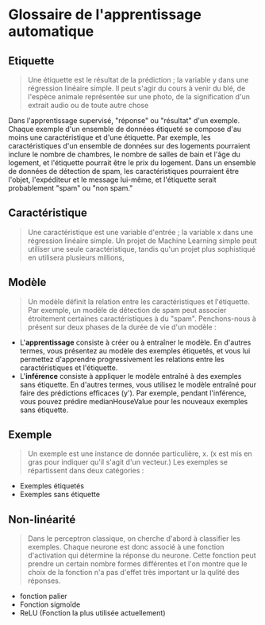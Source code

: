 # Glossaire de l'apprentissage automatique

## Etiquette
> Une étiquette est le résultat de la prédiction ; la variable y dans une régression linéaire simple. Il peut s'agir du cours à venir du blé, de l'espèce animale représentée sur une photo, de la signification d'un extrait audio ou de toute autre chose

Dans l'apprentissage supervisé, "réponse" ou "résultat" d'un exemple. Chaque exemple d'un ensemble de données étiqueté se compose d'au moins une caractéristique et d'une étiquette. Par exemple, les caractéristiques d'un ensemble de données sur des logements pourraient inclure le nombre de chambres, le nombre de salles de bain et l'âge du logement, et l'étiquette pourrait être le prix du logement. Dans un ensemble de données de détection de spam, les caractéristiques pourraient être l'objet, l'expéditeur et le message lui-même, et l'étiquette serait probablement "spam" ou "non spam."

## Caractéristique
> Une caractéristique est une variable d'entrée ; la variable x dans une régression linéaire simple. Un projet de Machine Learning simple peut utiliser une seule caractéristique, tandis qu'un projet plus sophistiqué en utilisera plusieurs millions,

## Modèle
> Un modèle définit la relation entre les caractéristiques et l'étiquette. Par exemple, un modèle de détection de spam peut associer étroitement certaines caractéristiques à du "spam". Penchons-nous à présent sur deux phases de la durée de vie d'un modèle :

* L'**apprentissage** consiste à créer ou à entraîner le modèle. En d'autres termes, vous présentez au modèle des exemples étiquetés, et vous lui permettez d'apprendre progressivement les relations entre les caractéristiques et l'étiquette.
* L'**inférence** consiste à appliquer le modèle entraîné à des exemples sans étiquette. En d'autres termes, vous utilisez le modèle entraîné pour faire des prédictions efficaces (y'). Par exemple, pendant l'inférence, vous pouvez prédire medianHouseValue pour les nouveaux exemples sans étiquette.

## Exemple
> Un exemple est une instance de donnée particulière, x. (x est mis en gras pour indiquer qu'il s'agit d'un vecteur.) Les exemples se répartissent dans deux catégories :

* Exemples étiquetés
* Exemples sans étiquette

## Non-linéarité

> Dans le perceptron classique, on cherche d'abord à classifier les exemples. Chaque neurone est donc associé à une fonction d'activation qui détermine la réponse du neurone. Cette fonction peut prendre un certain nombre formes différentes et l'on montre que le choix de la fonction n'a pas d'effet très important ur la qulité des réponses.

* fonction palier
* Fonction sigmoïde
* ReLU (Fonction la plus utilisée actuellement)
